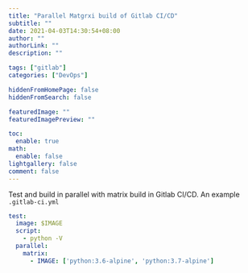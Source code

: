 ```yaml
---
title: "Parallel Matgrxi build of Gitlab CI/CD"
subtitle: ""
date: 2021-04-03T14:30:54+08:00
author: ""
authorLink: ""
description: ""

tags: ["gitlab"]
categories: ["DevOps"]

hiddenFromHomePage: false
hiddenFromSearch: false

featuredImage: ""
featuredImagePreview: ""

toc:
  enable: true
math:
  enable: false
lightgallery: false
comment: false
---
```


Test and build in parallel with matrix build in Gitlab CI/CD. An example `.gitlab-ci.yml`

```yml
test:
  image: $IMAGE
  script:
    - python -V
  parallel:
    matrix:
      - IMAGE: ['python:3.6-alpine', 'python:3.7-alpine']
```

<!--more-->
